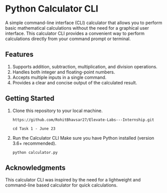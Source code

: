 # Python Calculator CLI
A simple command-line interface (CLI) calculator that allows you to perform basic mathematical calculations without the need for a graphical user interface. This calculator CLI provides a convenient way to perform calculations directly from your command prompt or terminal.

## Features
1. Supports addition, subtraction, multiplication, and division operations.
2. Handles both integer and floating-point numbers.
3. Accepts multiple inputs in a single command.
4. Provides a clear and concise output of the calculated result.

## Getting Started
1. Clone this repository to your local machine.
   
   ```https://github.com/RohitBhavsar27/Elevate-Labs---Internship.git```

   ```cd Task 1 - June 23```

2. Run the Calculator CLI
Make sure you have Python installed (version 3.6+ recommended).

   ```python calculator.py```

## Acknowledgments
This calculator CLI was inspired by the need for a lightweight and command-line based calculator for quick calculations.


